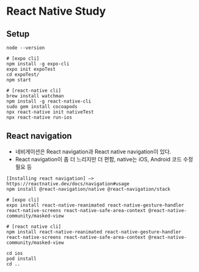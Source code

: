 # React Native Study

## Setup

```
node --version

# [expo cli]
npm install -g expo-cli
expo init expoTest
cd expoTest/
npm start

# [react-native cli]
brew install watchman
npm install -g react-native-cli
sudo gem install cocoapods
npx react-native init nativeTest
npx react-native run-ios
```

## React navigation
- 네비게이션은 React navigation과 React native navigation이 있다.
- React navigation이 좀 더 느리지만 더 편함, native는 iOS, Android 코드 수정 필요 등

```
[Installing react navigation] —> https://reactnative.dev/docs/navigation#usage
npm install @react-navigation/native @react-navigation/stack

# [expo cli]
expo install react-native-reanimated react-native-gesture-handler react-native-screens react-native-safe-area-context @react-native-community/masked-view

# [react native cli]
npm install react-native-reanimated react-native-gesture-handler react-native-screens react-native-safe-area-context @react-native-community/masked-view

cd ios
pod install
cd ..
```
